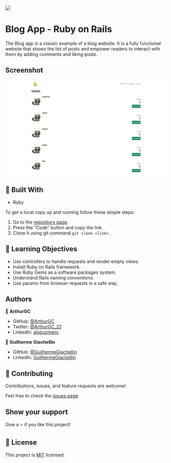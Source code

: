 ![](https://img.shields.io/badge/Microverse-blueviolet)
# Blog App - Ruby on Rails

The Blog app is a classic example of a blog website. It is a fully functional website that shows the list of posts and empower readers to interact with them by adding comments and liking posts.

## Screenshot

![Blog App root](https://raw.githubusercontent.com/ArthurGC/blog-app-project/setup-mailer/app/assets/images/FireShot_Capture_002_BlogAppProject_blog-app-arthurgca-herokuapp-com.png)

## :hammer: Built With

- Ruby

To get a local copy up and running follow these simple steps:

1. Go to the [repository page](https://github.com/ArthurGC/blog-app-project).
2. Press the "Code" button and copy the link.
3. Clone it using git command `git clone <link>`.

## :blue_book: Learning Objectives

- Use controllers to handle requests and render empty views.
- Install Ruby on Rails framework.
- Use Ruby Gems as a software packages system.
- Understand Rails naming conventions.
- Use params from browser requests in a safe way.

## Authors

👤 **ArthurGC**

- GitHub: [@ArthurGC](https://github.com/ArthurGC)
- Twitter: [@ArthurGC_22](https://twitter.com/ArthurGC_22)
- LinkedIn: [alxguzmanc](https://www.linkedin.com/in/alxguzmanc/)

👤 **Guilherme Giachellin**

- GitHub: [@GuilhermeGiachellin](https://github.com/GuilhermeGiachellin)
- LinkedIn: [GuilhermeGiachellin](https://www.linkedin.com/in/guilherme-giachellin-2599771b9/)

## 🤝 Contributing

Contributions, issues, and feature requests are welcome!

Feel free to check the [issues page](https://github.com/ArthurGC/blog-app-project/issues).

## Show your support

Give a ⭐️ if you like this project!

## 📝 License

This project is [MIT](LICENSE) licensed.

